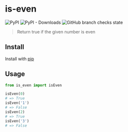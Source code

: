 # is-even

![PyPI](https://img.shields.io/pypi/v/is-even) ![PyPI - Downloads](https://img.shields.io/pypi/dm/is-even) ![GitHub branch checks state](https://img.shields.io/github/checks-status/victorbnl/is-even/main)

> Return true if the given number is even

## Install

Install with [pip](https://pypi.org/project/pip/)

## Usage

```python
from is_even import isEven

isEven(0)
# => True
isEven('1')
# => False
isEven(2)
# => True
isEven('3')
# => False
```
